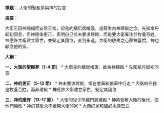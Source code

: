 **標題：** 大衛的聖殿夢與神的旨意

**摘要：**

大衛王因神賜福而安居王宮，卻見約櫃仍居帳篷，遂萌生為神建殿之念。先知拿丹起初同意，但神隨後更正，表明自己並未要求建殿，而是要大衛專注於牧養百姓。神應許大衛建立家世，並堅定其國位，直到永遠。大衛的敬畏之心蒙神喜悅，神也顧念他的家。

**大綱：**

**一、大衛的聖殿夢（1-4 節）**
    * 大衛見約櫃居帳篷，欲為神建殿
    * 先知拿丹起初同意

**二、神的更正（5-12 節）**
    * 神未要求建殿，常在會幕和帳幕中行走
    * 大衛的任務是牧養百姓，而非建殿
    * 神應許大衛建立家世，堅定其國位

**三、神的應許（13-17 節）**
    * 大衛的兒子所羅門將建殿
    * 神將管教大衛的後代，使他們悔改
    * 神的慈愛永不離開大衛的家
    * 大衛的家和國必永遠堅立